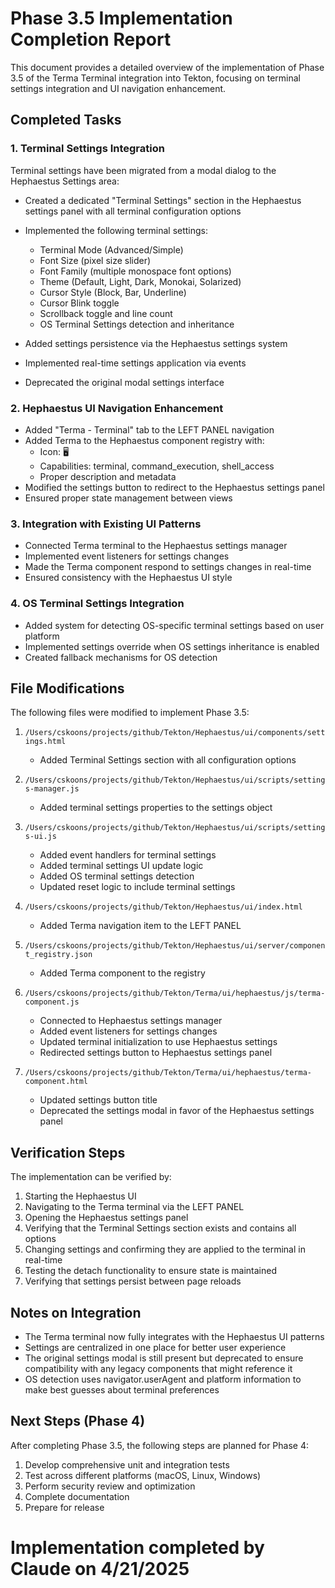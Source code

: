 # Phase 3.5 Implementation Completion Report

This document provides a detailed overview of the implementation of Phase 3.5 of the Terma Terminal integration into Tekton, focusing on terminal settings integration and UI navigation enhancement.

## Completed Tasks

### 1. Terminal Settings Integration

Terminal settings have been migrated from a modal dialog to the Hephaestus Settings area:

- Created a dedicated "Terminal Settings" section in the Hephaestus settings panel with all terminal configuration options
- Implemented the following terminal settings:
  - Terminal Mode (Advanced/Simple)
  - Font Size (pixel size slider)
  - Font Family (multiple monospace font options)
  - Theme (Default, Light, Dark, Monokai, Solarized)
  - Cursor Style (Block, Bar, Underline)
  - Cursor Blink toggle
  - Scrollback toggle and line count
  - OS Terminal Settings detection and inheritance

- Added settings persistence via the Hephaestus settings system
- Implemented real-time settings application via events
- Deprecated the original modal settings interface

### 2. Hephaestus UI Navigation Enhancement

- Added "Terma - Terminal" tab to the LEFT PANEL navigation
- Added Terma to the Hephaestus component registry with:
  - Icon: 🖥️
  - Capabilities: terminal, command_execution, shell_access
  - Proper description and metadata
- Modified the settings button to redirect to the Hephaestus settings panel
- Ensured proper state management between views

### 3. Integration with Existing UI Patterns

- Connected Terma terminal to the Hephaestus settings manager
- Implemented event listeners for settings changes
- Made the Terma component respond to settings changes in real-time
- Ensured consistency with the Hephaestus UI style

### 4. OS Terminal Settings Integration

- Added system for detecting OS-specific terminal settings based on user platform
- Implemented settings override when OS settings inheritance is enabled
- Created fallback mechanisms for OS detection

## File Modifications

The following files were modified to implement Phase 3.5:

1. `/Users/cskoons/projects/github/Tekton/Hephaestus/ui/components/settings.html`
   - Added Terminal Settings section with all configuration options

2. `/Users/cskoons/projects/github/Tekton/Hephaestus/ui/scripts/settings-manager.js`
   - Added terminal settings properties to the settings object

3. `/Users/cskoons/projects/github/Tekton/Hephaestus/ui/scripts/settings-ui.js`
   - Added event handlers for terminal settings
   - Added terminal settings UI update logic
   - Added OS terminal settings detection
   - Updated reset logic to include terminal settings

4. `/Users/cskoons/projects/github/Tekton/Hephaestus/ui/index.html`
   - Added Terma navigation item to the LEFT PANEL

5. `/Users/cskoons/projects/github/Tekton/Hephaestus/ui/server/component_registry.json`
   - Added Terma component to the registry

6. `/Users/cskoons/projects/github/Tekton/Terma/ui/hephaestus/js/terma-component.js`
   - Connected to Hephaestus settings manager
   - Added event listeners for settings changes
   - Updated terminal initialization to use Hephaestus settings
   - Redirected settings button to Hephaestus settings panel

7. `/Users/cskoons/projects/github/Tekton/Terma/ui/hephaestus/terma-component.html`
   - Updated settings button title
   - Deprecated the settings modal in favor of the Hephaestus settings panel

## Verification Steps

The implementation can be verified by:

1. Starting the Hephaestus UI
2. Navigating to the Terma terminal via the LEFT PANEL
3. Opening the Hephaestus settings panel
4. Verifying that the Terminal Settings section exists and contains all options
5. Changing settings and confirming they are applied to the terminal in real-time
6. Testing the detach functionality to ensure state is maintained
7. Verifying that settings persist between page reloads

## Notes on Integration

- The Terma terminal now fully integrates with the Hephaestus UI patterns
- Settings are centralized in one place for better user experience
- The original settings modal is still present but deprecated to ensure compatibility with any legacy components that might reference it
- OS detection uses navigator.userAgent and platform information to make best guesses about terminal preferences

## Next Steps (Phase 4)

After completing Phase 3.5, the following steps are planned for Phase 4:

1. Develop comprehensive unit and integration tests
2. Test across different platforms (macOS, Linux, Windows)
3. Perform security review and optimization
4. Complete documentation
5. Prepare for release

# Implementation completed by Claude on 4/21/2025